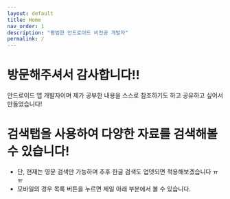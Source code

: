 ```yaml
---
layout: default
title: Home
nav_order: 1
description: "평범한 안드로이드 비전공 개발자"
permalink: /
---
```


# 방문해주셔서 감사합니다!!
안드로이드 앱 개발자이며 제가 공부한 내용을 스스로 참조하기도 하고 공유하고 싶어서 만들었습니다!

# 검색탭을 사용하여 다양한 자료를 검색해볼 수 있습니다!
* 단, 현재는 영문 검색만 가능하며 추후 한글 검색도 업뎃되면 적용해보겠습니다 ㅠㅠ
* 모바일의 경우 목록 버튼을 누르면 제일 아래 부분에서 볼 수 있습니다.


